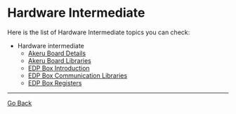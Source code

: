 # Hardware Intermediate



Here is the list of Hardware Intermediate topics you can check:

- Hardware intermediate
    * [Akeru Board Details](hardware-intermediate-akeru.md#akeru-details)
    * [Akeru Board Libraries](hardware-intermediate-akeru.md#akeru-libraries)
    * [EDP Box Introduction](hardware-intermediate-eb.md#eb-introduction)
    * [EDP Box Communication Libraries](hardware-intermediate-eb-comm.md)
    * [EDP Box Registers](hardware-intermediate-registers.md)

---

[Go Back](/Documentation/readme.md)